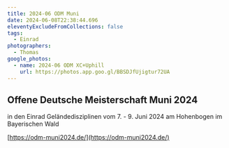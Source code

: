```yaml
---
title: 2024-06 ODM Muni
date: 2024-06-08T22:38:44.696
eleventyExcludeFromCollections: false
tags:
  - Einrad
photographers:
  - Thomas
google_photos:
  - name: 2024-06 ODM XC+Uphill
    url: https://photos.app.goo.gl/BBSDJfUjigtur72UA
---
```

## Offene Deutsche Meisterschaft Muni 2024

in den Einrad Geländedisziplinen vom 7. - 9. Juni 2024 am Hohenbogen im Bayerischen Wald


[https://odm-muni2024.de/](https://odm-muni2024.de/)

